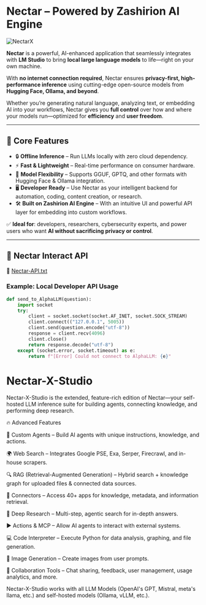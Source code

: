 # Nectar – Powered by Zashirion AI Engine  

![NectarX](https://github.com/user-attachments/assets/dc85d6ad-018f-4899-ac13-631c5ee8901f)  

**Nectar** is a powerful, AI-enhanced application that seamlessly integrates with **LM Studio** to bring **local large language models** to life—right on your own machine.  

With **no internet connection required**, Nectar ensures **privacy-first, high-performance inference** using cutting-edge open-source models from **Hugging Face, Ollama, and beyond**.  

Whether you’re generating natural language, analyzing text, or embedding AI into your workflows, Nectar gives you **full control** over how and where your models run—optimized for **efficiency** and **user freedom**.  

---

## 🚀 Core Features  

- 🔒 **Offline Inference** – Run LLMs locally with zero cloud dependency.  
- ⚡ **Fast & Lightweight** – Real-time performance on consumer hardware.  
- 🧩 **Model Flexibility** – Supports GGUF, GPTQ, and other formats with Hugging Face & Ollama integration.  
- 🖥️ **Developer Ready** – Use Nectar as your intelligent backend for automation, coding, content creation, or research.  
- 🛠️ **Built on Zashirion AI Engine** – With an intuitive UI and powerful API layer for embedding into custom workflows.  

✅ **Ideal for**: developers, researchers, cybersecurity experts, and power users who want **AI without sacrificing privacy or control**.  

---

## 🔗 Nectar Interact API  

📄 [Nectar-API.txt](https://github.com/user-attachments/files/20288337/Nectar-API.txt)  

### Example: Local Developer API Usage  

```python
def send_to_AlphaLLM(question):
    import socket
    try:
        client = socket.socket(socket.AF_INET, socket.SOCK_STREAM)
        client.connect(("127.0.0.1", 5005))
        client.send(question.encode("utf-8"))
        response = client.recv(4096)
        client.close()
        return response.decode("utf-8")
    except (socket.error, socket.timeout) as e:
        return f"[Error] Could not connect to AlphaLLM: {e}"
```

# Nectar-X-Studio

Nectar-X-Studio is the extended, feature-rich edition of Nectar—your self-hosted LLM inference suite for building agents, connecting knowledge, and performing deep research.

🔥 Advanced Features

🤖 Custom Agents – Build AI agents with unique instructions, knowledge, and actions.

🌍 Web Search – Integrates Google PSE, Exa, Serper, Firecrawl, and in-house scrapers.

🔍 RAG (Retrieval-Augmented Generation) – Hybrid search + knowledge graph for uploaded files & connected data sources.

🔄 Connectors – Access 40+ apps for knowledge, metadata, and information retrieval.

🔬 Deep Research – Multi-step, agentic search for in-depth answers.

▶️ Actions & MCP – Allow AI agents to interact with external systems.

💻 Code Interpreter – Execute Python for data analysis, graphing, and file generation.

🎨 Image Generation – Create images from user prompts.

👥 Collaboration Tools – Chat sharing, feedback, user management, usage analytics, and more.


Nectar-X-Studio works with all LLM Models (OpenAI's GPT, Mistral, meta's llama, etc.) and self-hosted models (Ollama, vLLM, etc.).
